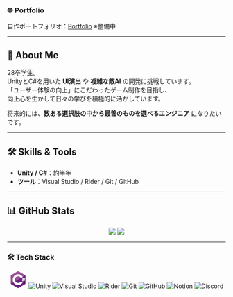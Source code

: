 ### 🌐 Portfolio
自作ポートフォリオ：[Portfolio](https://daiMaruyama.github.io) ※整備中

---

## 👋 About Me

28卒学生。  
UnityとC#を用いた **UI演出** や **複雑な敵AI** の開発に挑戦しています。  
「ユーザー体験の向上」にこだわったゲーム制作を目指し、  
向上心を生かして日々の学びを積極的に活かしています。  

将来的には、**数ある選択肢の中から最善のものを選べるエンジニア** になりたいです。

---

## 🛠 Skills & Tools
- **Unity / C#**：約半年  
- **ツール**：Visual Studio / Rider / Git / GitHub  

---

## 📊 GitHub Stats

<p align="center">
  <img src="https://github-readme-stats.vercel.app/api?username=daimaruyama&show_icons=true&count_private=true&theme=dracula" height="165"/>
  <img src="https://github-readme-stats.vercel.app/api/top-langs/?username=daimaruyama&layout=compact&theme=dracula" height="165"/>
</p>

---

### 🛠️ Tech Stack

<div align="center">
  <img src="https://raw.githubusercontent.com/devicons/devicon/master/icons/csharp/csharp-original.svg" width="40" height="40" alt="C#"/>
  <img src="https://skillicons.dev/icons?i=unity" width="40" height="40" alt="Unity"/>
  <img src="https://skillicons.dev/icons?i=visualstudio" width="40" height="40" alt="Visual Studio"/>
  <img src="https://skillicons.dev/icons?i=rider" width="40" height="40" alt="Rider"/>
  <img src="https://skillicons.dev/icons?i=git" width="40" height="40" alt="Git"/>
  <img src="https://skillicons.dev/icons?i=github" width="40" height="40" alt="GitHub"/>
  <img src="https://skillicons.dev/icons?i=notion" width="40" height="40" alt="Notion"/>
  <img src="https://skillicons.dev/icons?i=discord" width="40" height="40" alt="Discord"/>
</div>
